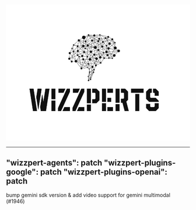 ![Wizzpert Logo](wizzpert-plugins/assets/logo.png)

---
"wizzpert-agents": patch
"wizzpert-plugins-google": patch
"wizzpert-plugins-openai": patch
---

bump gemini sdk version & add video support for gemini multimodal  (#1946)
